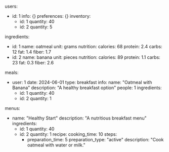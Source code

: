 users:
  - id: 1
    info: {}
    preferences: {}
    inventory:
      - id: 1
        quantity: 40
      - id: 2
        quantity: 5

ingredients:
  - id: 1
    name: oatmeal
    unit: grams
    nutrition:
      calories: 68
      protein: 2.4
      carbs: 12
      fat: 1.4
      fiber: 1.7
  - id: 2
    name: banana
    unit: pieces
    nutrition:
      calories: 89
      protein: 1.1
      carbs: 23
      fat: 0.3
      fiber: 2.6

meals:
  - user: 1
    date: 2024-06-01
    type: breakfast
    info:
      name: "Oatmeal with Banana"
      description: "A healthy breakfast option"
      people: 1
    ingredients:
      - id: 1
        quantity: 40
      - id: 2
        quantity: 1

menus:
  - name: "Healthy Start"
    description: "A nutritious breakfast menu"
    ingredients:
      - id: 1
        quantity: 40
      - id: 2
        quantity: 1
    recipe:
      cooking_time: 10
      steps:
        - preparation_time: 5
          preparation_type: "active"
          description: "Cook oatmeal with water or milk."

